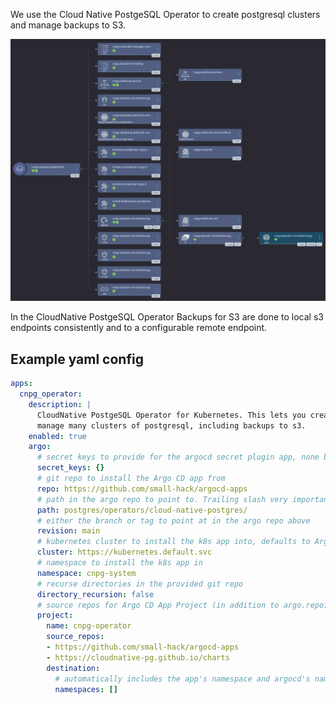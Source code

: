 We use the Cloud Native PostgeSQL Operator to create postgresql clusters and manage backups to S3.

<a href="../../assets/images/cnpg_operator_screenshot.png">
<img src="../../assets/images/cnpg_operator_screenshot.png" alt="Screenshot of Argo CD's web interface showing the CNPG Operator Application in tree view mode. This includes configmap s for monitoring and manager config, webhook-service, cnpg-validating-webhook-config, backups CRD, clusters CRD, poolers CRD, scheduledBackups CRD, operator deployment, and 3 cluster roles. the cnpg-webhook-service is branching to the cnpg-webhook-service endpoint. The cnpg-validating-webhook-config is branching to an endpoint slice of the same name. the deployment has two children: cnpg-webhook-cert and cnpg-operator replicaset. the replicaset feeds into a single pod called cnpg-operator">
</a>

In the CloudNative PostgeSQL Operator Backups for S3 are done to local s3 endpoints consistently and to a configurable remote endpoint.

## Example yaml config

```yaml
apps:
  cnpg_operator:
    description: |
      CloudNative PostgeSQL Operator for Kubernetes. This lets you create and
      manage many clusters of postgresql, including backups to s3.
    enabled: true
    argo:
      # secret keys to provide for the argocd secret plugin app, none by default
      secret_keys: {}
      # git repo to install the Argo CD app from
      repo: https://github.com/small-hack/argocd-apps
      # path in the argo repo to point to. Trailing slash very important!
      path: postgres/operators/cloud-native-postgres/
      # either the branch or tag to point at in the argo repo above
      revision: main
      # kubernetes cluster to install the k8s app into, defaults to Argo CD default
      cluster: https://kubernetes.default.svc
      # namespace to install the k8s app in
      namespace: cnpg-system
      # recurse directories in the provided git repo
      directory_recursion: false
      # source repos for Argo CD App Project (in addition to argo.repo)
      project:
        name: cnpg-operator
        source_repos:
        - https://github.com/small-hack/argocd-apps
        - https://cloudnative-pg.github.io/charts
        destination:
          # automatically includes the app's namespace and argocd's namespace
          namespaces: []
```
